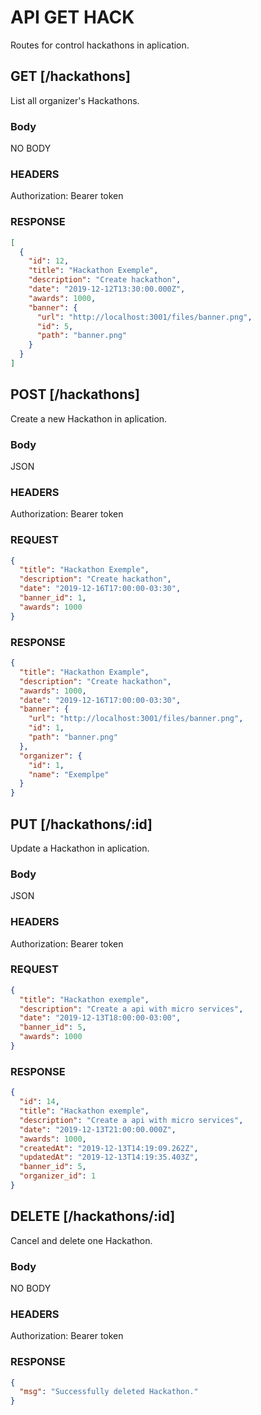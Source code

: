 # API GET HACK

Routes for control hackathons in aplication.

## GET [/hackathons]

List all organizer's Hackathons.

### Body

NO BODY

### HEADERS

Authorization: Bearer token

### RESPONSE

```json
[
  {
    "id": 12,
    "title": "Hackathon Exemple",
    "description": "Create hackathon",
    "date": "2019-12-12T13:30:00.000Z",
    "awards": 1000,
    "banner": {
      "url": "http://localhost:3001/files/banner.png",
      "id": 5,
      "path": "banner.png"
    }
  }
]
```

## POST [/hackathons]

Create a new Hackathon in aplication.

### Body

JSON

### HEADERS

Authorization: Bearer token

### REQUEST

```json
{
  "title": "Hackathon Exemple",
  "description": "Create hackathon",
  "date": "2019-12-16T17:00:00-03:30",
  "banner_id": 1,
  "awards": 1000
}
```

### RESPONSE

```json
{
  "title": "Hackathon Example",
  "description": "Create hackathon",
  "awards": 1000,
  "date": "2019-12-16T17:00:00-03:30",
  "banner": {
    "url": "http://localhost:3001/files/banner.png",
    "id": 1,
    "path": "banner.png"
  },
  "organizer": {
    "id": 1,
    "name": "Exemplpe"
  }
}
```

## PUT [/hackathons/:id]

Update a Hackathon in aplication.

### Body

JSON

### HEADERS

Authorization: Bearer token

### REQUEST

```json
{
  "title": "Hackathon exemple",
  "description": "Create a api with micro services",
  "date": "2019-12-13T18:00:00-03:00",
  "banner_id": 5,
  "awards": 1000
}
```

### RESPONSE

```json
{
  "id": 14,
  "title": "Hackathon exemple",
  "description": "Create a api with micro services",
  "date": "2019-12-13T21:00:00.000Z",
  "awards": 1000,
  "createdAt": "2019-12-13T14:19:09.262Z",
  "updatedAt": "2019-12-13T14:19:35.403Z",
  "banner_id": 5,
  "organizer_id": 1
}
```

## DELETE [/hackathons/:id]

Cancel and delete one Hackathon.

### Body

NO BODY

### HEADERS

Authorization: Bearer token

### RESPONSE

```json
{
  "msg": "Successfully deleted Hackathon."
}
```
